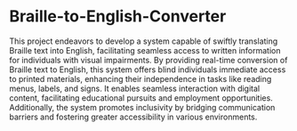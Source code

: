 # Braille-to-English-Converter
This project endeavors to develop a system capable of swiftly translating Braille text into English, facilitating seamless access to written information for individuals with visual impairments. By providing real-time conversion of Braille text to English, this system offers blind individuals immediate access to printed materials, enhancing their independence in tasks like reading menus, labels, and signs. It enables seamless interaction with digital content, facilitating educational pursuits and employment opportunities. Additionally, the system promotes inclusivity by bridging communication barriers and fostering greater accessibility in various environments.
